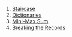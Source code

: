 1. [Staircase](https://www.hackerrank.com/challenges/staircase/problem)
2. [Dictionaries](https://www.hackerrank.com/challenges/30-dictionaries-and-maps/problem)
3. [Mini-Max Sum](https://www.hackerrank.com/challenges/mini-max-sum/problem)
4. [Breaking the Records](https://www.hackerrank.com/challenges/breaking-best-and-worst-records/problem)